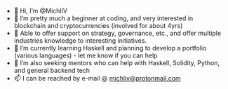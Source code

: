 - 👋 Hi, I’m @MichlIV
- 👀 I’m pretty much a beginner at coding, and very interested in blockchain and cryptocurrencies (involved for about 4yrs)
- 👀 Able to offer support on strategy, governance, etc., and offer multiple industries knowledge to interesting initiatives.
- 🌱 I’m currently learning Haskell and planning to develop a portfolio (various languages) - let me know if you can help
- 💞️ I’m also seeking mentors who can help with Haskell, Solidity, Python, and general backend tech
- 📫 I can be reached by e-mail @ michliv@protonmail.com

<!---
MichlIV/MichlIV is a ✨ special ✨ repository because its `README.md` (this file) appears on your GitHub profile.
You can click the Preview link to take a look at your changes.
--->
